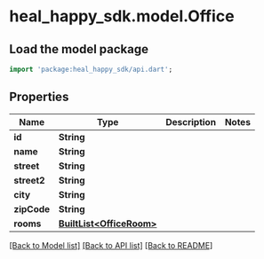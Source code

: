 # heal_happy_sdk.model.Office

## Load the model package

```dart
import 'package:heal_happy_sdk/api.dart';
```

## Properties

Name | Type | Description | Notes
------------ | ------------- | ------------- | -------------
**id** | **String** |  |
**name** | **String** |  |
**street** | **String** |  |
**street2** | **String** |  |
**city** | **String** |  |
**zipCode** | **String** |  |
**rooms** | [**BuiltList&lt;OfficeRoom&gt;**](OfficeRoom.md) |  |

[[Back to Model list]](../README.md#documentation-for-models) [[Back to API list]](../README.md#documentation-for-api-endpoints) [[Back to README]](../README.md)



